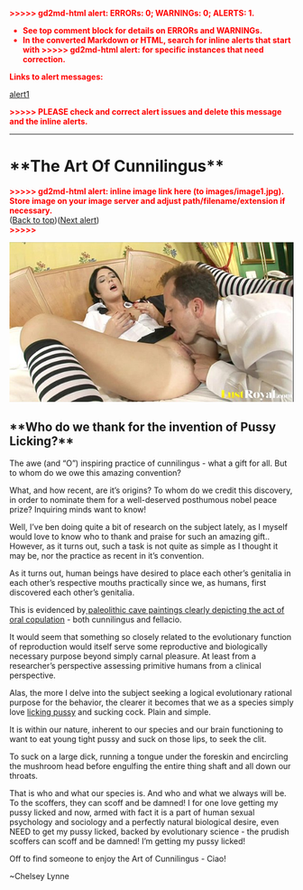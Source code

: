 
<p style="color: red; font-weight: bold">>>>>>  gd2md-html alert:  ERRORs: 0; WARNINGs: 0; ALERTS: 1.</p>
<ul style="color: red; font-weight: bold"><li>See top comment block for details on ERRORs and WARNINGs. <li>In the converted Markdown or HTML, search for inline alerts that start with >>>>>  gd2md-html alert:  for specific instances that need correction.</ul>

<p style="color: red; font-weight: bold">Links to alert messages:</p><a href="#gdcalert1">alert1</a>

<p style="color: red; font-weight: bold">>>>>> PLEASE check and correct alert issues and delete this message and the inline alerts.<hr></p>


<h1>**The Art Of Cunnilingus**</h1>




<p id="gdcalert1" ><span style="color: red; font-weight: bold">>>>>>  gd2md-html alert: inline image link here (to images/image1.jpg). Store image on your image server and adjust path/filename/extension if necessary. </span><br>(<a href="#">Back to top</a>)(<a href="#gdcalert2">Next alert</a>)<br><span style="color: red; font-weight: bold">>>>>> </span></p>


![alt_text](image1.jpg)


<h2>**Who do we thank for the invention of Pussy Licking?**</h2>



The awe (and “O”) inspiring practice of cunnilingus - what a gift for all. But to whom do we owe this amazing convention? 


What, and how recent, are it’s origins? To whom do we credit this discovery, in order to nominate them for a well-deserved posthumous nobel peace prize? Inquiring minds want to know!


Well, I’ve ben doing quite a bit of research on the subject lately, as I myself would love to know who to thank and praise for such an amazing gift.. However, as it turns out, such a task is not quite as simple as I thought it may be, nor the  practice as recent in it’s convention.


As it turns out, human beings have desired to place each other’s genitalia in each other’s respective mouths practically since we, as humans, first discovered each other’s genitalia.


This is evidenced by[ paleolithic cave paintings clearly depicting the act of oral copulation](https://originsofsex.unaux.com) - both cunnilingus and fellacio.


It would seem that something so closely related to the evolutionary function of reproduction would itself serve some reproductive and biologically necessary purpose beyond simply carnal pleasure. At least from a researcher’s perspective assessing primitive humans from a clinical perspective.


Alas, the more I delve into the subject seeking a logical evolutionary rational purpose for the behavior, the clearer it becomes that we as a species simply love [licking pussy](https://pussylicking.party) and sucking cock. Plain and simple. 


It is within our nature, inherent to our species and our brain functioning to want to eat young tight pussy and suck on those lips, to seek the clit. 


To suck on a large dick, running a tongue under the foreskin and encircling the mushroom head before engulfing the entire thing shaft and all down our throats.


That is who and what our species is. And who and what we always will be. To the scoffers, they can scoff and be damned! I for one love getting my pussy licked and now, armed with fact it is a part of human sexual psychology and sociology and a perfectly natural biological desire, even NEED to get my pussy licked, backed by evolutionary science - the prudish scoffers can scoff and be damned! I’m getting my pussy licked!


Off to find someone to enjoy the Art of Cunnilingus - Ciao!


~Chelsey Lynne

